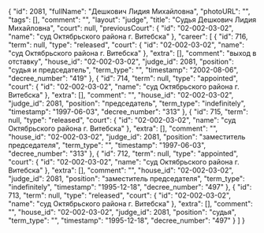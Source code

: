 {
    "id": 2081,
    "fullName": "Дешкович Лидия Михайловна",
    "photoURL": "",
    "tags": [],
    "comment": "",
    "layout": "judge",
    "title": "Судья Дешкович Лидия Михайловна",
    "court": null,
    "previousCourt": {
        "id": "02-002-03-02",
        "name": "суд Октябрьского района г. Витебска"
    },
    "career": [
        {
            "id": 716,
            "term": null,
            "type": "released",
            "court": {
                "id": "02-002-03-02",
                "name": "суд Октябрьского района г. Витебска"
            },
            "extra": [],
            "comment": "выход в отставку",
            "house_id": "02-002-03-02",
            "judge_id": 2081,
            "position": "судья и председатель",
            "term_type": "",
            "timestamp": "2002-08-06",
            "decree_number": "419"
        },
        {
            "id": 714,
            "term": null,
            "type": "appointed",
            "court": {
                "id": "02-002-03-02",
                "name": "суд Октябрьского района г. Витебска"
            },
            "extra": [],
            "comment": "",
            "house_id": "02-002-03-02",
            "judge_id": 2081,
            "position": "председатель",
            "term_type": "indefinitely",
            "timestamp": "1997-06-03",
            "decree_number": "313"
        },
        {
            "id": 715,
            "term": null,
            "type": "released",
            "court": {
                "id": "02-002-03-02",
                "name": "суд Октябрьского района г. Витебска"
            },
            "extra": [],
            "comment": "",
            "house_id": "02-002-03-02",
            "judge_id": 2081,
            "position": "заместитель председателя",
            "term_type": "",
            "timestamp": "1997-06-03",
            "decree_number": "313"
        },
        {
            "id": 712,
            "term": null,
            "type": "appointed",
            "court": {
                "id": "02-002-03-02",
                "name": "суд Октябрьского района г. Витебска"
            },
            "extra": [],
            "comment": "",
            "house_id": "02-002-03-02",
            "judge_id": 2081,
            "position": "заместитель председателя",
            "term_type": "indefinitely",
            "timestamp": "1995-12-18",
            "decree_number": "497"
        },
        {
            "id": 713,
            "term": null,
            "type": "released",
            "court": {
                "id": "02-002-03-02",
                "name": "суд Октябрьского района г. Витебска"
            },
            "extra": [],
            "comment": "",
            "house_id": "02-002-03-02",
            "judge_id": 2081,
            "position": "судья",
            "term_type": "",
            "timestamp": "1995-12-18",
            "decree_number": "497"
        }
    ]
}